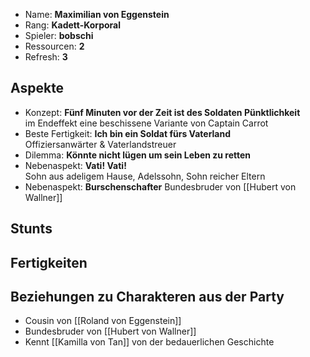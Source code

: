 * Name: **Maximilian von Eggenstein**
* Rang: **Kadett-Korporal**
* Spieler: **bobschi**
* Ressourcen: **2**
* Refresh: **3**

## Aspekte

* Konzept: **Fünf Minuten vor der Zeit ist des Soldaten Pünktlichkeit**  
im Endeffekt eine beschissene Variante von Captain Carrot
* Beste Fertigkeit: **Ich bin ein Soldat fürs Vaterland**  
Offiziersanwärter & Vaterlandstreuer
* Dilemma: **Könnte nicht lügen um sein Leben zu retten**
* Nebenaspekt: **Vati! Vati!**  
Sohn aus adeligem Hause, Adelssohn, Sohn reicher Eltern
* Nebenaspekt: **Burschenschafter**
Bundesbruder von [[Hubert von Wallner]]

## Stunts

## Fertigkeiten

## Beziehungen zu Charakteren aus der Party

* Cousin von [[Roland von Eggenstein]]
* Bundesbruder von [[Hubert von Wallner]]
* Kennt [[Kamilla von Tan]] von der bedauerlichen Geschichte 